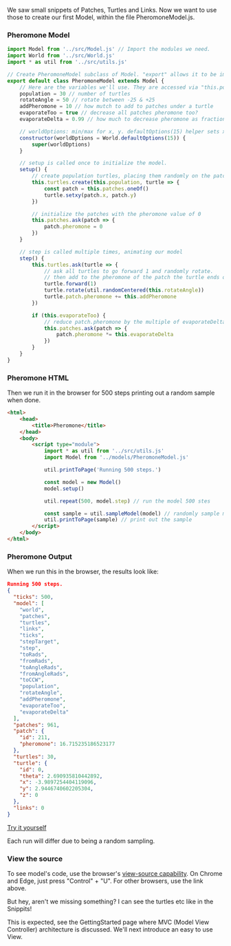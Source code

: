 <!-- # Model -->

We saw small snippets of Patches, Turtles and Links. Now we want to use those
to create our first Model, within the file PheromoneModel.js.

### Pheromone Model

```javascript
import Model from '../src/Model.js' // Import the modules we need.
import World from '../src/World.js'
import * as util from '../src/utils.js'

// Create PheromoneModel subclass of Model. "export" allows it to be imported elsewhere
export default class PheromoneModel extends Model {
    // Here are the variables we'll use. They are accessed via "this.population" etc.
    population = 30 // number of turtles
    rotateAngle = 50 // rotate between -25 & +25
    addPheromone = 10 // how mutch to add to patches under a turtle
    evaporateToo = true // decrease all patches pheromone too?
    evaporateDelta = 0.99 // how much to decrease pheromone as fraction

    // worldOptions: min/max for x, y. defaultOptions(15) helper sets x, y between -15 to +15
    constructor(worldDptions = World.defaultOptions(15)) {
        super(worldDptions)
    }

    // setup is called once to initialize the model.
    setup() {
        // create population turtles, placing them randomly on the patches
        this.turtles.create(this.population, turtle => {
            const patch = this.patches.oneOf()
            turtle.setxy(patch.x, patch.y)
        })

        // initialize the patches with the pheromone value of 0
        this.patches.ask(patch => {
            patch.pheromone = 0
        })
    }

    // step is called multiple times, animating our model
    step() {
        this.turtles.ask(turtle => {
            // ask all turtles to go forward 1 and randomly rotate.
            // then add to the pheromone of the patch the turtle ends on.
            turtle.forward(1)
            turtle.rotate(util.randomCentered(this.rotateAngle))
            turtle.patch.pheromone += this.addPheromone
        })

        if (this.evaporateToo) {
            // reduce patch.pheromone by the multiple of evaporateDelta
            this.patches.ask(patch => {
                patch.pheromone *= this.evaporateDelta
            })
        }
    }
}
```

### Pheromone HTML

Then we run it in the browser for 500 steps printing out a
random sample when done.

```html
<html>
    <head>
        <title>Pheromone</title>
    </head>
    <body>
        <script type="module">
            import * as util from '../src/utils.js'
            import Model from '../models/PheromoneModel.js'

            util.printToPage('Running 500 steps.')

            const model = new Model()
            model.setup()

            util.repeat(500, model.step) // run the model 500 stes

            const sample = util.sampleModel(model) // randomly sample model
            util.printToPage(sample) // print out the sample
        </script>
    </body>
</html>
```

### Pheromone Output

When we run this in the browser, the results look like:

```json
Running 500 steps.
{
  "ticks": 500,
  "model": [
    "world",
    "patches",
    "turtles",
    "links",
    "ticks",
    "stepTarget",
    "step",
    "toRads",
    "fromRads",
    "toAngleRads",
    "fromAngleRads",
    "toCCW",
    "population",
    "rotateAngle",
    "addPheromone",
    "evaporateToo",
    "evaporateDelta"
  ],
  "patches": 961,
  "patch": {
    "id": 211,
    "pheromone": 16.715235186523177
  },
  "turtles": 30,
  "turtle": {
    "id": 0,
    "theta": 2.690935810442892,
    "x": -3.9897254404119096,
    "y": 2.9446740602205304,
    "z": 0
  },
  "links": 0
}
```

[Try it yourself](https://code.agentscript.org/views1/pheromone.html)

Each run will differ due to being a random sampling.

### View the source

To see model's code, use the browser's [view-source capability](https://www.computerhope.com/issues/ch000746.htm). On Chrome and Edge, just press "Control" + "U". For other browsers, use the link above.

But hey, aren't we missing something? I can see the turtles etc like in the Snippits!

This is expected, see the GettingStarted page where MVC (Model View Controller)
architecture is discussed. We'll next introduce an easy to use View.

<!-- [Foo](#pheromone-output)

[Bar](./GettingStarted.md) -->

